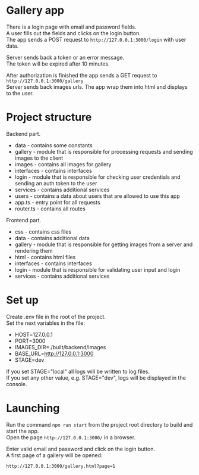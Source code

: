 # Gallery app

There is a login page with email and password fields.  
A user fills out the fields and clicks on the login button.  
The app sends a POST request to `http://127.0.0.1:3000/login`
with user data.

Server sends back a token or an error message.  
The token will be expired after 10 minutes.

After authorization is finished the app sends a GET request to `http://127.0.0.1:3000/gallery`  
Server sends back images urls. The app wrap them into html and displays to the user.

# Project structure

Backend part.

- data - contains some constants
- gallery - module that is responsible for processing requests and sending images to the client
- images - contains all images for gallery
- interfaces - contains interfaces
- login - module that is responsible for checking user credentials and sending an auth token to the user
- services - contains additional services
- users - contains a data about users that are allowed to use this app
- app.ts - entry point for all requests
- router.ts - contains all routes  
  
Frontend part.

- css - contains css files
- data - contains additional data
- gallery - module that is responsible for getting images from a server and rendering them
- html - contains html files
- interfaces - contains interfaces
- login - module that is responsible for validating user input and login
- services - contains additional services

# Set up

Create .env file in the root of the project.  
Set the next variables in the file:

- HOST=127.0.0.1
- PORT=3000
- IMAGES_DIR=./built/backend/images
- BASE_URL=http://127.0.0.1:3000
- STAGE=dev

If you set STAGE="local" all logs will be written to log files.  
If you set any other value, e.g. STAGE="dev", logs will be displayed in the console.

# Launching

Run the command `npm run start` from the project root directory to build and start the app.  
Open the page `http://127.0.0.1:3000/` in a browser.

Enter valid email and password and click on the login button.  
A first page of a gallery will be opened:

`http://127.0.0.1:3000/gallery.html?page=1`
